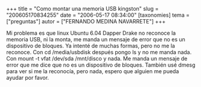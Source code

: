 +++
title = "Como montar una memoria USB kingston"
slug = "200605170834255"
date = "2006-05-17 08:34:00"
[taxonomies]
tema = ["preguntas"]
autor = ["FERNANDO MEDINA NAVARRETE"]
+++

Mi problema es que linux Ubuntu 6.04 Dapper Drake no reconoce la memoria
USB, ni la monta, me manda un mensaje de error que no es un dispositivo
de bloques. Ya intenté de muchas formas, pero no me la reconoce. Con cd
/media/usbdisk después pongo ls y no me manda nada. Con mount -t vfat
/dev/sda /mnt/disco y nada. Me manda un mensaje de error que me dice que
no es un dispositivo de bloques. También usé dmesg para ver si me la
reconocía, pero nada, espero que alguien me pueda ayudar por favor.

